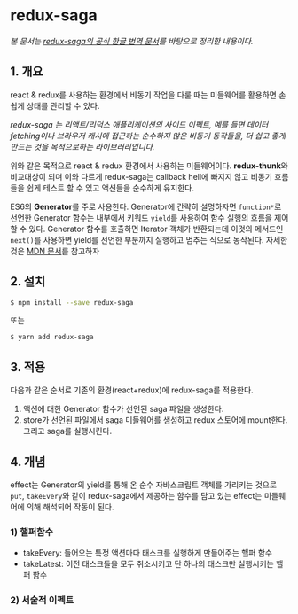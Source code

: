 # redux-saga

*본 문서는 [redux-saga의 공식 한글 번역 문서](https://mskims.github.io/redux-saga-in-korean/introduction/BeginnerTutorial.html)를 바탕으로 정리한 내용이다.*

## 1. 개요
react & redux를 사용하는 환경에서 비동기 작업을 다룰 때는 미들웨어를 활용하면 손쉽게 상태를 관리할 수 있다. 

*redux-saga 는 리액트/리덕스 애플리케이션의 사이드 이펙트, 예를 들면 데이터 fetching이나 브라우저 캐시에 접근하는 순수하지 않은 비동기 동작들을, 더 쉽고 좋게 만드는 것을 목적으로하는 라이브러리입니다.*

위와 같은 목적으로 react & redux 환경에서 사용하는 미들웨어이다. **redux-thunk**와 비교대상이 되며 이와 다르게 redux-saga는 callback hell에 빠지지 않고 비동기 흐름들을 쉽게 테스트 할 수 있고 액션들을 순수하게 유지한다.

ES6의 **Generator**를 주로 사용한다. Generator에 간략히 설명하자면 `function*`로 선언한 Generator 함수는 내부에서 키워드 `yield`를 사용하여 함수 실행의 흐름을 제어할 수 있다. Generator 함수를 호출하면 Iterator 객체가 반환되는데 이것의 메서드인 `next()`를 사용하면 yield를 선언한 부분까지 실행하고 멈추는 식으로 동작된다. 자세한 것은 [MDN 문서](https://developer.mozilla.org/ko/docs/Web/JavaScript/Reference/Statements/function*)를 참고하자

## 2. 설치
```bash
$ npm install --save redux-saga
```

또는

```bash
$ yarn add redux-saga
```

## 3. 적용
다음과 같은 순서로 기존의 환경(react+redux)에 redux-saga를 적용한다.

1) 액션에 대한 Generator 함수가 선언된 saga 파일을 생성한다.
2) store가 선언된 파일에서 saga 미들웨어를 생성하고 redux 스토어에 mount한다. 그리고 saga를 실행시킨다.

## 4. 개념
effect는 Generator의 yield를 통해 온 순수 자바스크립트 객체를 가리키는 것으로 `put`, `takeEvery`와 같이 redux-saga에서 제공하는 함수를 담고 있는 effect는 미들웨어에 의해 해석되어 작동이 된다.

### 1) 핼퍼함수
- takeEvery: 들어오는 특정 액션마다 태스크를 실행하게 만들어주는 핼퍼 함수
- takeLatest: 이전 태스크들을 모두 취소시키고 단 하나의 태스크만 실행시키는 핼퍼 함수

### 2) 서술적 이펙트